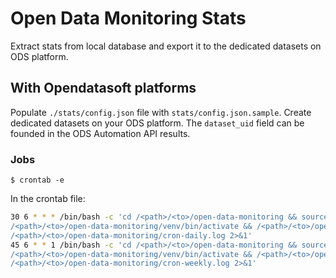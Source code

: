 # Open Data Monitoring Stats

Extract stats from local database and export it to the dedicated datasets on ODS platform. 

## With Opendatasoft platforms

Populate `./stats/config.json` file with `stats/config.json.sample`.
Create dedicated datasets on your ODS platform. 
The `dataset_uid` field can be founded in the ODS Automation API results.

### Jobs

```
$ crontab -e
```

In the crontab file: 

```bash
30 6 * * * /bin/bash -c 'cd /<path>/<to>/open-data-monitoring && source 
/<path>/<to>/open-data-monitoring/venv/bin/activate && /<path>/<to>/open-data-monitoring/stats/run-stats.sh daily >> 
/<path>/<to>/open-data-monitoring/cron-daily.log 2>&1'
45 6 * * 1 /bin/bash -c 'cd /<path>/<to>/open-data-monitoring && source 
/<path>/<to>/open-data-monitoring/venv/bin/activate && /<path>/<to>/open-data-monitoring/stats/run-stats.sh weekly >> 
/<path>/<to>/open-data-monitoring/cron-weekly.log 2>&1'
```